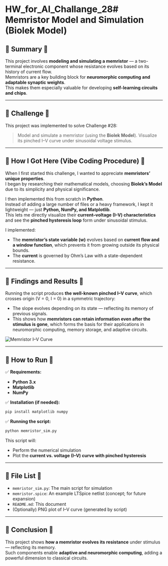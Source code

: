 # HW_for_AI_Challange_28# Memristor Model and Simulation (Biolek Model)

## 🔹 Summary 🔹

This project involves **modeling and simulating a memristor** — a two-terminal electronic component whose resistance evolves based on its history of current flow.  
Memristors are a key building block for **neuromorphic computing and adaptable synaptic weights**.  
This makes them especially valuable for developing **self-learning circuits and chips**.

---

## 🔹 Challenge 🔹

This project was implemented to solve Challenge #28:

> Model and simulate a memristor (using the **Biolek Model**).
> Visualize its pinched I–V curve under sinusoidal voltage stimulus.

---

## 🔹 How I Got Here (Vibe Coding Procedure) 🔹

When I first started this challenge, I wanted to appreciate **memristors’ unique properties**.  
I began by researching their mathematical models, choosing **Biolek’s Model** due to its simplicity and physical significance.

I then implemented this from scratch in **Python**.  
Instead of adding a large number of files or a heavy framework, I kept it lightweight — just **Python, NumPy, and Matplotlib**.  
This lets me directly visualize their **current–voltage (I–V) characteristics** and see the **pinched hysteresis loop** form under sinusoidal stimulus.

I implemented:
- The **memristor’s state variable (w)** evolves based on **current flow and a window function**, which prevents it from growing outside its physical bounds.
- The **current** is governed by Ohm’s Law with a state-dependent resistance.

---

## 🔹 Findings and Results 🔹

Running the script produces **the well-known pinched I–V curve**, which crosses origin (V = 0, I = 0) in a symmetric trajectory:

- The slope evolves depending on its state — reflecting its memory of previous signals.
- This shows how **memristors can retain information even after the stimulus is gone**, which forms the basis for their applications in neuromorphic computing, memory storage, and adaptive circuits.

![Memristor I–V Curve](https://raw.githubusercontent.com/neiltauro/HW_for_AI_Challange_28/memristor_iv_curve.png)

---

## 🔹 How to Run 🔹

✅ **Requirements:**

- **Python 3.x**
- **Matplotlib**
- **NumPy**

✅ **Installation (if needed):**

```bash
pip install matplotlib numpy
```

✅ **Running the script:**  

```bash
python memristor_sim.py
```

This script will:
- Perform the numerical simulation
- Plot the **current vs. voltage (I–V) curve with pinched hysteresis**

---

## 🔹 File List 🔹

- `memristor_sim.py`: The main script for simulation
- `memristor.spice`: An example LTSpice netlist (concept; for future expansion)
- `README.md`: This document
- (Optionally) PNG plot of I–V curve (generated by script)

---

## 🔹 Conclusion 🔹

This project shows **how a memristor evolves its resistance** under stimulus — reflecting its memory.  
Such components enable **adaptive and neuromorphic computing**, adding a powerful dimension to classical circuits.

